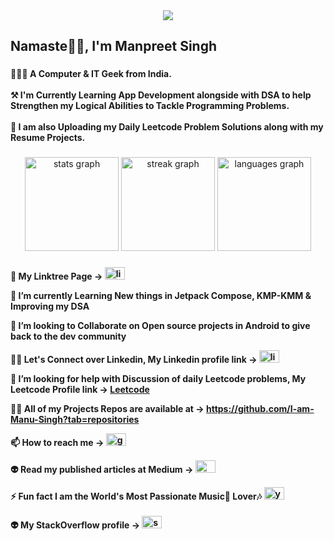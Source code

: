 <div align="center">
  <img src="https://profile-counter.glitch.me/I-am-Manu-Singh/count.svg?"  />
</div>

###

<h2 align="left">Namaste🙏🏻, I'm Manpreet Singh</h2>

###

<h4 align="left">
  👨🏻‍💻 A Computer & IT Geek from India.<br><br>
  ⚒️ I'm Currently Learning App Development alongside with DSA to help Strengthen my Logical Abilities to Tackle Programming Problems. <br><br>
  📩 I am also Uploading my Daily Leetcode Problem Solutions along with my Resume Projects.</h4>

###

<div align="center">
  <img src="https://github-readme-stats.vercel.app/api?username=I-am-Manu-Singh&hide_title=false&hide_rank=false&show_icons=true&include_all_commits=true&count_private=true&disable_animations=false&theme=dracula&locale=en&hide_border=false" height="150" alt="stats graph"  />
  <img src="https://streak-stats.demolab.com?user=I-am-Manu-Singh&locale=en&mode=daily&theme=dracula&hide_border=false&border_radius=5" height="150" alt="streak graph"  />
  <img src="https://github-readme-stats.vercel.app/api/top-langs?username=I-am-Manu-Singh&locale=en&hide_title=false&layout=compact&card_width=320&langs_count=5&theme=dracula&hide_border=false" height="150" alt="languages graph"  />
</div>

###
<h4 align="left">
  
🔗 My Linktree Page ->  <a href="https://linktr.ee/manu_singh_" target="_blank">
<img src="https://raw.githubusercontent.com/maurodesouza/profile-readme-generator/master/src/assets/icons/social/linktree/default.svg" width="32" height="20" alt="linkedin logo"  /> 
    </a> <br>
    
🌱 I’m currently Learning New things in Jetpack Compose, KMP-KMM & Improving my DSA<br>
  
👯 I’m looking to Collaborate on Open source projects in Android to give back to the dev community<br>
  
👨‍💻 Let's Connect over Linkedin, My Linkedin profile link ->   <a href="https://www.linkedin.com/in/manpreet-singh001/" target="_blank">
    <img src="https://raw.githubusercontent.com/maurodesouza/profile-readme-generator/master/src/assets/icons/social/linkedin/default.svg" width="32" height="20" alt="linkedin logo"  /> 
    </a> <br>
    
🤝 I’m looking for help with Discussion of daily Leetcode problems, My Leetcode Profile link -> [Leetcode](https://leetcode.com/u/manu_singh") <br>
    
👨‍💻 All of my Projects Repos are available at -> https://github.com/I-am-Manu-Singh?tab=repositories<br>
    
📫 How to reach me -> <a href="mailto:manpreetsinghkainth25@gmail.com?subject=Hello&body=I%20wanted%20to%20reach%20out!" target="_blank">
   <img src="https://raw.githubusercontent.com/maurodesouza/profile-readme-generator/master/src/assets/icons/social/gmail/default.svg" width="32" height="20" alt="gmail logo"  /> 
   </a> <br>

👽 Read my published articles at Medium -> <a href="https://medium.com/@manu-singh" target="_blank">
    <img src="https://raw.githubusercontent.com/maurodesouza/profile-readme-generator/master/src/assets/icons/social/medium/default.svg" width="32" height="20" alt="medium logo"  />
  </a> <br>

⚡ Fun fact I am the World's Most Passionate Music🎵 Lover🎶  <a href="https://www.youtube.com/@manu-singh" target="_blank">
    <img src="https://raw.githubusercontent.com/maurodesouza/profile-readme-generator/master/src/assets/icons/social/youtube/default.svg" width="32" height="20" alt="youtube logo"  />
  </a> <br> <br>
👽 My StackOverflow profile -> <a href="https://stackoverflow.com/users/13145684/manu-singh" target="_blank">
    <img src="https://raw.githubusercontent.com/maurodesouza/profile-readme-generator/master/src/assets/icons/social/stackoverflow/default.svg" width="32" height="20" alt="stackoverflow logo"  />
  </a>
</h4>
